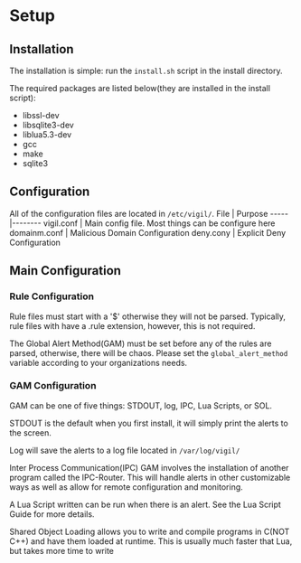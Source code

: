 # Setup

## Installation
The installation is simple: run the ```install.sh``` script in the install directory.

The required packages are listed below(they are installed in the install script):
- libssl-dev
- libsqlite3-dev
- liblua5.3-dev
- gcc
- make
- sqlite3

## Configuration
All of the configuration files are located in ```/etc/vigil/```. 
File | Purpose
-----|--------
vigil.conf | Main config file. Most things can be configure here 
domainm.conf | Malicious Domain Configuration
deny.cony | Explicit Deny Configuration

## Main Configuration

### Rule Configuration

Rule files must start with a '$' otherwise they will not be parsed. Typically, rule files with have a .rule extension, however, this is not required.

The Global Alert Method(GAM) must be set before any of the rules are parsed, otherwise, there will be chaos.
Please set the ```global_alert_method``` variable according to your organizations needs.

### GAM Configuration
GAM can be one of five things: STDOUT, log, IPC, Lua Scripts, or SOL.

STDOUT is the default when you first install, it will simply print the alerts to the screen.

Log will save the alerts to a log file located in ```/var/log/vigil/```

Inter Process Communication(IPC) GAM involves the installation of another program called the IPC-Router. This will handle alerts in other customizable ways as well as allow for remote configuration and monitoring.

A Lua Script written can be run when there is an alert. See the Lua Script Guide for more details.

Shared Object Loading allows you to write and compile programs in C(NOT C++) and have them loaded at runtime. This is usually much faster that Lua, but takes more time to write